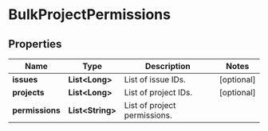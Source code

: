 # BulkProjectPermissions

## Properties
Name | Type | Description | Notes
------------ | ------------- | ------------- | -------------
**issues** | **List&lt;Long&gt;** | List of issue IDs. |  [optional]
**projects** | **List&lt;Long&gt;** | List of project IDs. |  [optional]
**permissions** | **List&lt;String&gt;** | List of project permissions. | 
